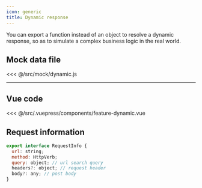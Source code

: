 ```yaml
---
icon: generic
title: Dynamic response
---
```


You can export a function instead of an object to resolve a dynamic response,
so as to simulate a complex business logic in the real world.

<feature-dynamic />

## Mock data file

<<< @/src/mock/dynamic.js

---
## Vue code

<<< @/src/.vuepress/components/feature-dynamic.vue


## Request information
```javascript
export interface RequestInfo {
  url: string;
  method: HttpVerb;
  query: object; // url search query
  headers?: object; // request header
  body?: any; // post body
}
```
